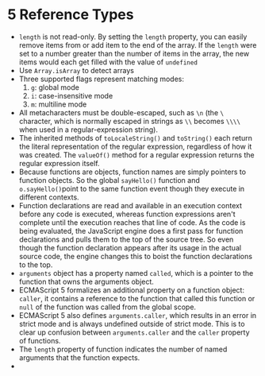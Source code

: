 # 5 Reference Types
* `length` is not read-only. By setting the `length` property, you can easily remove items from or add item to the end of the array. If the `length` were set to a number greater than the number of items in the array, the new items would each get filled with the value of `undefined`
* Use `Array.isArray` to detect arrays
* Three supported flags represent matching modes:
  1. `g`: global mode
  2. `i`: case-insensitive mode
  3. `m`: multiline mode
* All metacharacters must be double-escaped, such as `\n` (the `\` character, which is normally escaped in strings as `\\` becomes `\\\\` when used in a regular-expression string).
* The inherited methods of `toLocaleString()` and `toString()` each return the literal representation of the regular expression, regardless of how it was created. The `valueOf()` method for a regular expression returns the regular expression itself.
* Because functions are objects, function names are simply pointers to function objects. So the global `sayHello()` function and `o.sayHello()`point to the same function event though they execute in different contexts.
* Function declarations are read and available in an execution context before any code is executed, whereas function expressions aren't complete until the execution reaches that line of code. As the code is being evaluated, the JavaScript engine does a first pass for function declarations and pulls them to the top of the source tree. So even though the function declaration appears after its usage in the actual source code, the engine changes this to boist the function declarations to the top.
* `arguments` object has a property named `called`, which is a pointer to the function that owns the arguments object.
* ECMAScript 5 formalizes an additional property on a function object: `caller`, it contains a reference to the function that called this function or `null` of the function was called from the global scope.
* ECMAScript 5 also defines `arguments.caller`, which results in an error in strict mode and is always undefined outside of strict mode. This is to clear up confusion between `arguments.caller` and the `caller` property of functions.
* The `length` property of function indicates the number of named arguments that the function expects.
* 